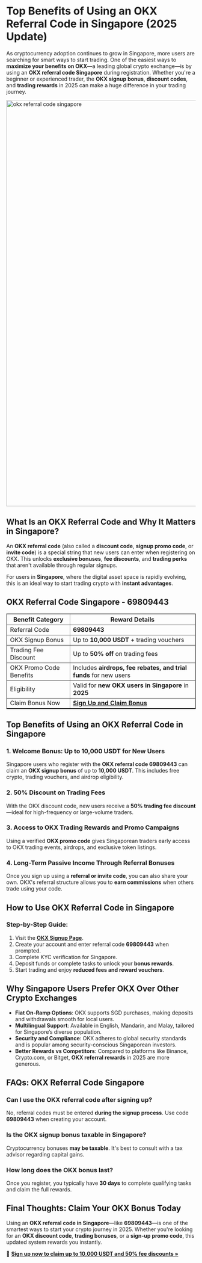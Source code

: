 <h1>Top Benefits of Using an OKX Referral Code in Singapore (2025 Update)</h1>
<p>As cryptocurrency adoption continues to grow in Singapore, more users are searching for smart ways to start trading. One of the easiest ways to <strong>maximize your benefits on OKX</strong>—a leading global crypto exchange—is by using an <strong>OKX referral code Singapore</strong> during registration. Whether you're a beginner or experienced trader, the <strong>OKX signup bonus</strong>, <strong>discount codes</strong>, and <strong>trading rewards</strong> in 2025 can make a huge difference in your trading journey.</p>

<img src="https://images.mirror-media.xyz/publication-images/KQ_zl4dXYWHTEL-cGsRgK.png" alt="okx referral code singapore" width="1080">

<h2>What Is an OKX Referral Code and Why It Matters in Singapore?</h2>
<p>An <strong>OKX referral code</strong> (also called a <strong>discount code</strong>, <strong>signup promo code</strong>, or <strong>invite code</strong>) is a special string that new users can enter when registering on OKX. This unlocks <strong>exclusive bonuses</strong>, <strong>fee discounts</strong>, and <strong>trading perks</strong> that aren't available through regular signups.</p>
<p>For users in <strong>Singapore</strong>, where the digital asset space is rapidly evolving, this is an ideal way to start trading crypto with <strong>instant advantages</strong>.</p>

<h2>OKX Referral Code Singapore - 69809443</h2>
<table border="1">
<thead>
<tr><th>Benefit Category</th><th>Reward Details</th></tr>
</thead>
<tbody>
<tr><td>Referral Code</td><td><strong>69809443</strong></td></tr>
<tr><td>OKX Signup Bonus</td><td>Up to <strong>10,000 USDT</strong> + trading vouchers</td></tr>
<tr><td>Trading Fee Discount</td><td>Up to <strong>50% off</strong> on trading fees</td></tr>
<tr><td>OKX Promo Code Benefits</td><td>Includes <strong>airdrops, fee rebates, and trial funds</strong> for new users</td></tr>
<tr><td>Eligibility</td><td>Valid for <strong>new OKX users in Singapore</strong> in <strong>2025</strong></td></tr>
<tr><td>Claim Bonus Now</td><td><a href="https://byvn.net/reZl" target="_blank"><strong>Sign Up and Claim Bonus</strong></a></td></tr>
</tbody>
</table>

<h2>Top Benefits of Using an OKX Referral Code in Singapore</h2>

<h3>1. Welcome Bonus: Up to 10,000 USDT for New Users</h3>
<p>Singapore users who register with the <strong>OKX referral code 69809443</strong> can claim an <strong>OKX signup bonus</strong> of up to <strong>10,000 USDT</strong>. This includes free crypto, trading vouchers, and airdrop eligibility.</p>

<h3>2. 50% Discount on Trading Fees</h3>
<p>With the OKX discount code, new users receive a <strong>50% trading fee discount</strong>—ideal for high-frequency or large-volume traders.</p>

<h3>3. Access to OKX Trading Rewards and Promo Campaigns</h3>
<p>Using a verified <strong>OKX promo code</strong> gives Singaporean traders early access to OKX trading events, airdrops, and exclusive token listings.</p>

<h3>4. Long-Term Passive Income Through Referral Bonuses</h3>
<p>Once you sign up using a <strong>referral or invite code</strong>, you can also share your own. OKX's referral structure allows you to <strong>earn commissions</strong> when others trade using your code.</p>

<h2>How to Use OKX Referral Code in Singapore</h2>
<h3>Step-by-Step Guide:</h3>
<ol>
<li>Visit the <a href="https://byvn.net/reZl" target="_blank"><strong>OKX Signup Page</strong></a>.</li>
<li>Create your account and enter referral code <strong>69809443</strong> when prompted.</li>
<li>Complete KYC verification for Singapore.</li>
<li>Deposit funds or complete tasks to unlock your <strong>bonus rewards</strong>.</li>
<li>Start trading and enjoy <strong>reduced fees and reward vouchers</strong>.</li>
</ol>

<h2>Why Singapore Users Prefer OKX Over Other Crypto Exchanges</h2>
<ul>
<li><strong>Fiat On-Ramp Options</strong>: OKX supports SGD purchases, making deposits and withdrawals smooth for local users.</li>
<li><strong>Multilingual Support</strong>: Available in English, Mandarin, and Malay, tailored for Singapore’s diverse population.</li>
<li><strong>Security and Compliance</strong>: OKX adheres to global security standards and is popular among security-conscious Singaporean investors.</li>
<li><strong>Better Rewards vs Competitors</strong>: Compared to platforms like Binance, Crypto.com, or Bitget, <strong>OKX referral rewards</strong> in 2025 are more generous.</li>
</ul>

<h2>FAQs: OKX Referral Code Singapore</h2>
<h3>Can I use the OKX referral code after signing up?</h3>
<p>No, referral codes must be entered <strong>during the signup process</strong>. Use code <strong>69809443</strong> when creating your account.</p>

<h3>Is the OKX signup bonus taxable in Singapore?</h3>
<p>Cryptocurrency bonuses <strong>may be taxable</strong>. It's best to consult with a tax advisor regarding capital gains.</p>

<h3>How long does the OKX bonus last?</h3>
<p>Once you register, you typically have <strong>30 days</strong> to complete qualifying tasks and claim the full rewards.</p>

<h2>Final Thoughts: Claim Your OKX Bonus Today</h2>
<p>Using an <strong>OKX referral code in Singapore</strong>—like <strong>69809443</strong>—is one of the smartest ways to start your crypto journey in 2025. Whether you're looking for an <strong>OKX discount code</strong>, <strong>trading bonuses</strong>, or a <strong>sign-up promo code</strong>, this updated system rewards you instantly.</p>
<p>🔗 <a href="https://byvn.net/reZl" target="_blank"><strong>Sign up now to claim up to 10,000 USDT and 50% fee discounts »</strong></a></p>
</body>
</html>
